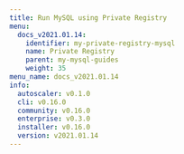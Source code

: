 ```yaml
---
title: Run MySQL using Private Registry
menu:
  docs_v2021.01.14:
    identifier: my-private-registry-mysql
    name: Private Registry
    parent: my-mysql-guides
    weight: 35
menu_name: docs_v2021.01.14
info:
  autoscaler: v0.1.0
  cli: v0.16.0
  community: v0.16.0
  enterprise: v0.3.0
  installer: v0.16.0
  version: v2021.01.14
---
```



